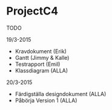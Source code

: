 # ProjectC4

TODO

19/3-2015
* Kravdokument (Erik)
* Gantt (Jimmy & Kalle)
* Testrapport (Emil)
* Klassdiagram (ALLA)

20/3-2015
* Färdigställa designdokument (ALLA)
* Påbörja Version 1 (ALLA)